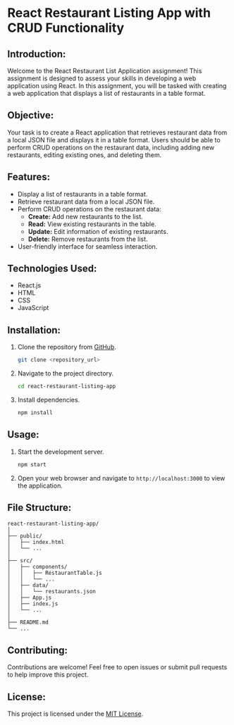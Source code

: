 # React Restaurant Listing App with CRUD Functionality

## Introduction:
Welcome to the React Restaurant List Application assignment! This assignment is designed to assess your skills in developing a web application using React. In this assignment, you will be tasked with creating a web application that displays a list of restaurants in a table format.

## Objective:
Your task is to create a React application that retrieves restaurant data from a local JSON file and displays it in a table format. Users should be able to perform CRUD operations on the restaurant data, including adding new restaurants, editing existing ones, and deleting them.

## Features:
- Display a list of restaurants in a table format.
- Retrieve restaurant data from a local JSON file.
- Perform CRUD operations on the restaurant data:
  - **Create:** Add new restaurants to the list.
  - **Read:** View existing restaurants in the table.
  - **Update:** Edit information of existing restaurants.
  - **Delete:** Remove restaurants from the list.
- User-friendly interface for seamless interaction.

## Technologies Used:
- React.js
- HTML
- CSS
- JavaScript

## Installation:
1. Clone the repository from [GitHub](#).
    ```bash
    git clone <repository_url>
    ```
2. Navigate to the project directory.
    ```bash
    cd react-restaurant-listing-app
    ```
3. Install dependencies.
    ```bash
    npm install
    ```

## Usage:
1. Start the development server.
    ```bash
    npm start
    ```
2. Open your web browser and navigate to `http://localhost:3000` to view the application.

## File Structure:
```
react-restaurant-listing-app/
│
├── public/
│   ├── index.html
│   └── ...
│
├── src/
│   ├── components/
│   │   ├── RestaurantTable.js
│   │   └── ...
│   ├── data/
│   │   └── restaurants.json
│   ├── App.js
│   ├── index.js
│   └── ...
│
├── README.md
└── ...
```

## Contributing:
Contributions are welcome! Feel free to open issues or submit pull requests to help improve this project.

## License:
This project is licensed under the [MIT License](#).
